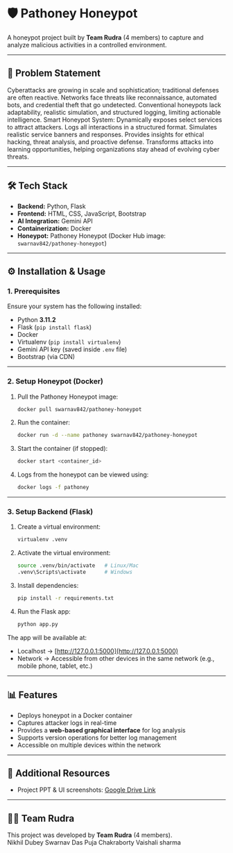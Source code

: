 # 🛡️ Pathoney Honeypot  

A honeypot project built by **Team Rudra** (4 members) to capture and analyze malicious activities in a controlled environment.  

---

## 📌 Problem Statement  
Cyberattacks are growing in scale and sophistication; traditional defenses are often reactive.
Networks face threats like reconnaissance, automated bots, and credential theft that go undetected.
Conventional honeypots lack adaptability, realistic simulation, and structured logging, limiting actionable intelligence.
Smart Honeypot System:
Dynamically exposes select services to attract attackers.
Logs all interactions in a structured format.
Simulates realistic service banners and responses.
Provides insights for ethical hacking, threat analysis, and proactive defense.
Transforms attacks into learning opportunities, helping organizations stay ahead of evolving cyber threats.  

---
## 🛠️ Tech Stack  
- **Backend:** Python, Flask  
- **Frontend:** HTML, CSS, JavaScript, Bootstrap  
- **AI Integration:** Gemini API  
- **Containerization:** Docker  
- **Honeypot:** Pathoney Honeypot (Docker Hub image: `swarnav842/pathoney-honeypot`)  

---

## ⚙️ Installation & Usage  

### 1. Prerequisites  
Ensure your system has the following installed:  
- Python **3.11.2**  
- Flask (`pip install flask`)  
- Docker  
- Virtualenv (`pip install virtualenv`)  
- Gemini API key (saved inside `.env` file)  
- Bootstrap (via CDN)  

---

### 2. Setup Honeypot (Docker)  
1. Pull the Pathoney Honeypot image:  
   ```bash
   docker pull swarnav842/pathoney-honeypot
   ```  
2. Run the container:  
   ```bash
   docker run -d --name pathoney swarnav842/pathoney-honeypot
   ```  
3. Start the container (if stopped):  
   ```bash
   docker start <container_id>
   ```  
4. Logs from the honeypot can be viewed using:  
   ```bash
   docker logs -f pathoney
   ```  

---

### 3. Setup Backend (Flask)  
1. Create a virtual environment:  
   ```bash
   virtualenv .venv
   ```  
2. Activate the virtual environment:  
   ```bash
   source .venv/bin/activate   # Linux/Mac
   .venv\Scripts\activate      # Windows
   ```  
3. Install dependencies:  
   ```bash
   pip install -r requirements.txt
   ```  
4. Run the Flask app:  
   ```bash
   python app.py
   ```  

The app will be available at:  
- Localhost → [http://127.0.0.1:5000](http://127.0.0.1:5000)  
- Network → Accessible from other devices in the same network (e.g., mobile phone, tablet, etc.)  

---

## 📊 Features  
- Deploys honeypot in a Docker container  
- Captures attacker logs in real-time  
- Provides a **web-based graphical interface** for log analysis  
- Supports version operations for better log management  
- Accessible on multiple devices within the network  

---

## 📂 Additional Resources  
- Project PPT & UI screenshots: [Google Drive Link](https://drive.google.com/drive/folders/1yIs9KfKWY7Tw48aPzEZ5vN1Vs8XN0Ix0?usp=drive_link)  

---

## 👨‍💻 Team Rudra  
This project was developed by **Team Rudra** (4 members).  
Nikhil Dubey
Swarnav Das
Puja Chakraborty
Vaishali sharma